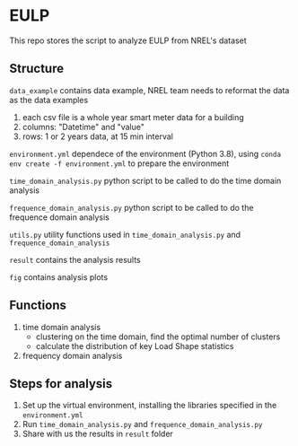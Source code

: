 # EULP
This repo stores the script to analyze EULP from NREL's dataset

## Structure

``data_example`` contains data example, NREL team needs to reformat the data as the data examples
1. each csv file is a whole year smart meter data for a building
2. columns: "Datetime" and "value"
3. rows: 1 or 2 years data, at 15 min interval

``environment.yml`` dependece of the environment (Python 3.8),
using ``conda env create -f environment.yml`` to prepare the environment

``time_domain_analysis.py`` python script to be called to do the time domain analysis

``frequence_domain_analysis.py`` python script to be called to do the frequence domain analysis

``utils.py`` utility functions used in ``time_domain_analysis.py`` and ``frequence_domain_analysis``

``result`` contains the analysis results

``fig`` contains analysis plots

## Functions

1. time domain analysis
    * clustering on the time domain, find the optimal number of clusters
    * calculate the distribution of key Load Shape statistics
2. frequency domain analysis


## Steps for analysis

1. Set up the virtual environment, installing the libraries specified in the ``environment.yml``
2. Run ``time_domain_analysis.py`` and ``frequence_domain_analysis.py``
3. Share with us the results in ``result`` folder

